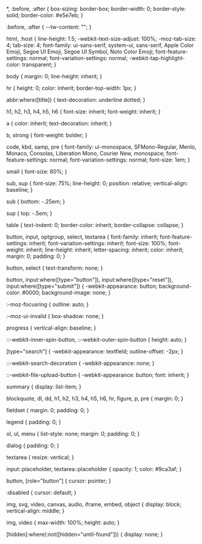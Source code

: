 *, :before, :after {
  box-sizing: border-box;
  border-width: 0;
  border-style: solid;
  border-color: #e5e7eb;
}

:before, :after {
  --tw-content: "";
}

html, :host {
  line-height: 1.5;
  -webkit-text-size-adjust: 100%;
  -moz-tab-size: 4;
  tab-size: 4;
  font-family: ui-sans-serif, system-ui, sans-serif, Apple Color Emoji, Segoe UI Emoji, Segoe UI Symbol, Noto Color Emoji;
  font-feature-settings: normal;
  font-variation-settings: normal;
  -webkit-tap-highlight-color: transparent;
}

body {
  margin: 0;
  line-height: inherit;
}

hr {
  height: 0;
  color: inherit;
  border-top-width: 1px;
}

abbr:where([title]) {
  text-decoration: underline dotted;
}

h1, h2, h3, h4, h5, h6 {
  font-size: inherit;
  font-weight: inherit;
}

a {
  color: inherit;
  text-decoration: inherit;
}

b, strong {
  font-weight: bolder;
}

code, kbd, samp, pre {
  font-family: ui-monospace, SFMono-Regular, Menlo, Monaco, Consolas, Liberation Mono, Courier New, monospace;
  font-feature-settings: normal;
  font-variation-settings: normal;
  font-size: 1em;
}

small {
  font-size: 80%;
}

sub, sup {
  font-size: 75%;
  line-height: 0;
  position: relative;
  vertical-align: baseline;
}

sub {
  bottom: -.25em;
}

sup {
  top: -.5em;
}

table {
  text-indent: 0;
  border-color: inherit;
  border-collapse: collapse;
}

button, input, optgroup, select, textarea {
  font-family: inherit;
  font-feature-settings: inherit;
  font-variation-settings: inherit;
  font-size: 100%;
  font-weight: inherit;
  line-height: inherit;
  letter-spacing: inherit;
  color: inherit;
  margin: 0;
  padding: 0;
}

button, select {
  text-transform: none;
}

button, input:where([type="button"]), input:where([type="reset"]), input:where([type="submit"]) {
  -webkit-appearance: button;
  background-color: #0000;
  background-image: none;
}

:-moz-focusring {
  outline: auto;
}

:-moz-ui-invalid {
  box-shadow: none;
}

progress {
  vertical-align: baseline;
}

::-webkit-inner-spin-button, ::-webkit-outer-spin-button {
  height: auto;
}

[type="search"] {
  -webkit-appearance: textfield;
  outline-offset: -2px;
}

::-webkit-search-decoration {
  -webkit-appearance: none;
}

::-webkit-file-upload-button {
  -webkit-appearance: button;
  font: inherit;
}

summary {
  display: list-item;
}

blockquote, dl, dd, h1, h2, h3, h4, h5, h6, hr, figure, p, pre {
  margin: 0;
}

fieldset {
  margin: 0;
  padding: 0;
}

legend {
  padding: 0;
}

ol, ul, menu {
  list-style: none;
  margin: 0;
  padding: 0;
}

dialog {
  padding: 0;
}

textarea {
  resize: vertical;
}

input::placeholder, textarea::placeholder {
  opacity: 1;
  color: #9ca3af;
}

button, [role="button"] {
  cursor: pointer;
}

:disabled {
  cursor: default;
}

img, svg, video, canvas, audio, iframe, embed, object {
  display: block;
  vertical-align: middle;
}

img, video {
  max-width: 100%;
  height: auto;
}

[hidden]:where(:not([hidden="until-found"])) {
  display: none;
}
